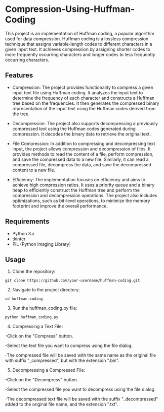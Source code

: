 # Compression-Using-Huffman-Coding

This project is an implementation of Huffman coding, a popular algorithm used for data compression. Huffman coding is a lossless compression technique that assigns variable-length codes to different characters in a given input text. It achieves compression by assigning shorter codes to more frequently occurring characters and longer codes to less frequently occurring characters.

## Features

- Compression: The project provides functionality to compress a given input text file using Huffman coding. It analyzes the input text to determine the frequency of each character and constructs a Huffman tree based on the frequencies. It then generates the compressed binary representation of the input text using the Huffman codes derived from the tree.

- Decompression: The project also supports decompressing a previously compressed text using the Huffman codes generated during compression. It decodes the binary data to retrieve the original text.

- File Compression: In addition to compressing and decompressing text input, the project allows compression and decompression of files. It provides methods to read the content of a file, perform compression, and save the compressed data to a new file. Similarly, it can read a compressed file, decompress the data, and save the decompressed content to a new file.

- Efficiency: The implementation focuses on efficiency and aims to achieve high compression ratios. It uses a priority queue and a binary heap to efficiently construct the Huffman tree and perform the compression and decompression operations. The project also includes optimizations, such as bit-level operations, to minimize the memory footprint and improve the overall performance.

## Requirements

- Python 3.x
- tkinter
- PIL (Python Imaging Library)

## Usage

1. Clone the repository:

```shell
git clone https://github.com/your-username/huffman-coding.git
```
2. Navigate to the project directory:

```shell
cd huffman-coding
```

3. Run the huffman_coding.py file:

```shell
python huffman_coding.py
```
4. Compressing a Text File:

-Click on the "Compress" button.

-Select the text file you want to compress using the file dialog.

-The compressed file will be saved with the same name as the original file with suffix "_compressed", but with the extension ".bin".

5. Decompressing a Compressed File:

-Click on the "Decompress" button.

-Select the compressed file you want to decompress using the file dialog.

-The decompressed text file will be saved with the suffix "_decompressed" added to the original file name, and the extension ".txt".

